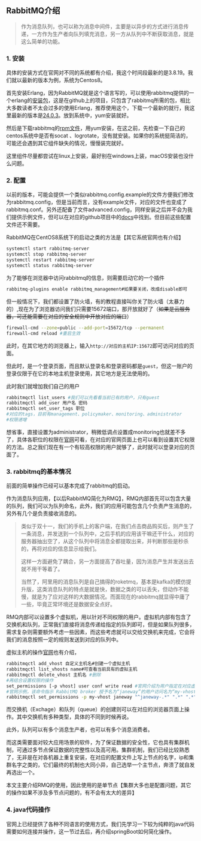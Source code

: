 ## RabbitMQ介绍

>  作为消息队列，也可以称为消息中间件，主要是以异步的方式进行消息传递，一方作为生产者向队列填充消息，另一方从队列中不断获取消息，就是这么简单的功能。

### 1. 安装

具体的安装方式在官网对不同的系统都有介绍，我这个时间段最新的是3.8.19。我们就以最新的版本为例，系统为Centos8。

首先安装Erlang，因为RabbitMQ就是这个语言写的，可以使用rabbitmq提供的一个erlang的[安装包](https://github.com/rabbitmq/erlang-rpm)，这是在github上的项目，只包含了rabbitmq所需的包，相比大多数读者不太会过多的使用Erlang，推荐使用这个，下载一个最新的就行，我这里最新的版本是[24.0.3](https://github.com/rabbitmq/erlang-rpm/releases/tag/v24.0.3)。放到系统中，yum安装就好。

然后是下载rabbitmq的[rpm文件](https://github.com/rabbitmq/rabbitmq-server/releases/download/v3.8.19/rabbitmq-server-3.8.19-1.el8.noarch.rpm)，用yum安装，在这之前，先检查一下自己的centos系统中是否有socat 、logrotate，没有就安装。如果你的系统挺简洁的，可能还会遇到其它组件缺失的情况，慢慢装完就好。

这里组件尽量都尝试在linux上安装，最好别在windows上装，macOS安装也没什么问题。

### 2. 配置

以前的版本，可能会提供一个类似rabbitmq.config.example的文件方便我们修改为rabbitmq.config，但是当前而言，没有example文件，对应的文件也变成了rabbitmq.conf。另外还配备了文件advanced.config，同样安装之后并不会为我们提供示例文件，但可以在对应的github项目中的[docs](https://github.com/rabbitmq/rabbitmq-server/tree/v3.8.x/deps/rabbit/docs)中找到。但目前这些配置文件还不需要。

RabbitMQ在CentOS8系统下的启动之类的方法是【其它系统官网也有介绍】

```bash
systemctl start rabbitmq-server
systemctl stop rabbitmq-server
systemctl restart rabbitmq-server
systemctl status rabbitmq-server
```

为了能够在浏览器中访问rabbitmq的信息，则需要启动它的一个插件

```bash
rabbitmq-plugins enable rabbitmq_management#如果要关闭，改成disable即可
```

但一般情况下，我们都设置了防火墙，有的教程直接叫你关了防火墙（太暴力的）,现在为了浏览器访问我们只需要15672端口，那开放就好了（~~如果是云服务器，可还能需要在对应的安全规则中开放对应的端口~~）

```bash
firewall-cmd --zone=public --add-port=15672/tcp --permanent
firewall-cmd reload #重启生效
```

此时，在其它地方的浏览器上，输入`http://对应的主机IP:15672`即可访问对应的页面。

但此时，是一个登录页面，而且默认登录名和登录密码都是`guest`，但这一账户的登录仅限于在它的本地主机登录使用，其它地方是无法使用的。

此时我们就增加我们自己的用户

```bash
rabbitmqctl list_users #我们可以先看看当前已有的用户，只有guest
rabbitmqctl add_user 用户名 密码
rabbitmqctl set_user_tags 职位
#对应的tags，目前有management、policymaker、monitoring、administrator
#权限递增
```

想省事，直接设置为administrator，稍微低调点设置成monitoring也就差不多了，具体各职位的权限在[官网](https://www.rabbitmq.com/management.html#permissions)可看，在对应的官网页面上也可以看到设置其它权限的方法。总之我们现在有一个有较高权限的用户就够了，此时就可以登录对应的页面了。

### 3. rabbitmq的基本情况

前面的简单操作已经可以基本完成了rabbitmq的启动。

作为消息队列应用，【以后RabbitMQ简化为RMQ】，RMQ内部首先可以包含大量的队列，我们可以为队列命名，此外，我们的应用可能包含几个负责产生消息的，另外有几个是负责接收消息的。

> 类似于双十一，我们的手机上的客户端，在我们点击商品购买后，则产生了一条消息，并发送到一个队列中，之后手机的应用该干嘛还干什么，对应的服务器抽出空了，从这个队列中将消息全都提取出来，并判断那些是秒杀的，再将对应的信息显示给我们。
>
> 这样一方面避免了耦合，另一方面提高了吞吐量，因为消息产生并发送出去就不用干等着了。
>
> 当然了，阿里用的消息队列是自己搞得的roketmq，基本是kafka的模仿提升版，这类消息队列的特点是就是快，数据之类的可以丢失，但动作不能慢，就是为了应对这样的大数据情况。而面现在的rabbitmq就显得中庸了一些，毕竟正常环境还是数据安全点好。

RMQ内部可以设置多个虚拟机，用以针对不同权限的用户。虚拟机内部有包含了交换机和队列，正常我们直接将消息传递给指定的队列即可，但是如果队列很多，需求复杂则需要额外考虑一些因素，而这些考虑就可以交给交换机来完成，它会将我们的消息按照一定的规则发送到对应的队列中。

虚拟主机的操作[官网](https://www.rabbitmq.com/vhosts.html)也有介绍，

```bash
rabbitmqctl add_vhost 自定义主机名#创建一个虚拟主机
rabbitmqctl list_vhosts name#可查看当前具有的虚拟主机
rabbitmqctl delete_vhost 主机名 #删除
#再结合设置权限的操作
set_permissions [-p vhost] user conf write read #官网介绍为用户指定在对应虚拟主机的权限
#官网示例，该命令指示 RabbitMQ broker 授予名为“janeway”的用户访问名为“my-vhost”的虚拟主机，对名称以“janeway-”开头的所有资源具有配置权限，并对其进行读写权限所有资源：
rabbitmqctl set_permissions -p my-vhost janeway "^janeway-.*" ".*" ".*"
```

而交换机（Exchage）和队列（queue）的创建则可以在对应的浏览器页面上操作。其中交换机有多种类型，具体的不同到时候再说。

此外，队列可以有多个消息生产者，也可以有多个消息消费者。

而这类需要面对较大应用场景的软件，为了保证数据的安全性，它也具有集群机制，可通过多节点保证数据的完整性以及高可用。集群机制，我们已经比较熟悉了，无非是在对各机器上重复安装，在对应的配置文件上写上节点的名字，ip和集群名字之类的，它们最终的机制也大同小异，自己选举一个主节点，奔溃了就自发再选出一个。

本文主要介绍RMQ的使用，因此使用的是单节点【集群大多也是配置问题，其它的操作如果不涉及多节点问题的，有不会有太大的差异】

### 4. java代码操作

官网上已经提供了各种不同语言的使用方式，我们先学习一下较为纯粹的java代码需要如何连接并操作，这一节过去后，再介绍springBoot如何简化操作。









